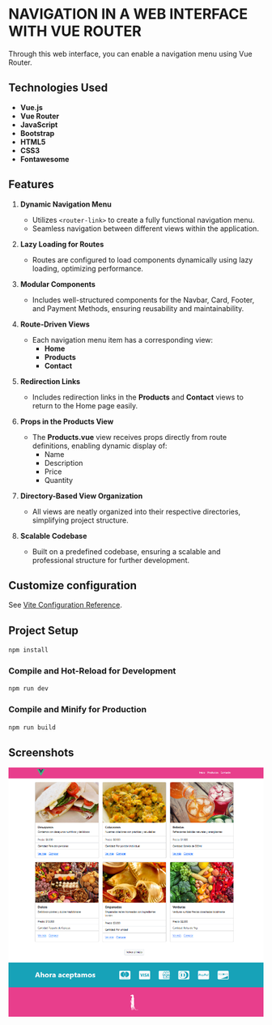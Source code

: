 # **NAVIGATION IN A WEB INTERFACE WITH VUE ROUTER**

Through this web interface, you can enable a navigation menu using Vue Router.


## **Technologies Used**
- **Vue.js**
- **Vue Router**
- **JavaScript**
- **Bootstrap**
- **HTML5**
- **CSS3**
- **Fontawesome**

## **Features**
1. **Dynamic Navigation Menu**
   - Utilizes `<router-link>` to create a fully functional navigation menu.
   - Seamless navigation between different views within the application.

2. **Lazy Loading for Routes**
   - Routes are configured to load components dynamically using lazy loading, optimizing performance.

3. **Modular Components**
   - Includes well-structured components for the Navbar, Card, Footer, and Payment Methods, ensuring reusability and maintainability.

4. **Route-Driven Views**
   - Each navigation menu item has a corresponding view:
     - **Home**
     - **Products**
     - **Contact**

5. **Redirection Links**
   - Includes redirection links in the **Products** and **Contact** views to return to the Home page easily.

6. **Props in the Products View**
   - The **Products.vue** view receives props directly from route definitions, enabling dynamic display of:
     - Name
     - Description
     - Price
     - Quantity

7. **Directory-Based View Organization**
   - All views are neatly organized into their respective directories, simplifying project structure.

8. **Scalable Codebase**
   - Built on a predefined codebase, ensuring a scalable and professional structure for further development.

## Customize configuration

See [Vite Configuration Reference](https://vite.dev/config/).

## Project Setup

```sh
npm install
```

### Compile and Hot-Reload for Development

```sh
npm run dev
```

### Compile and Minify for Production

```sh
npm run build
```

## **Screenshots**
<p align="center">
  <img src="src/assets/img/capture.png" alt="Application Preview">
</p>
